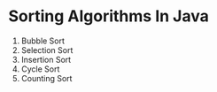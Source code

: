 # Sorting Algorithms In Java

1. Bubble Sort
2. Selection Sort
3. Insertion Sort
4. Cycle Sort
5. Counting Sort